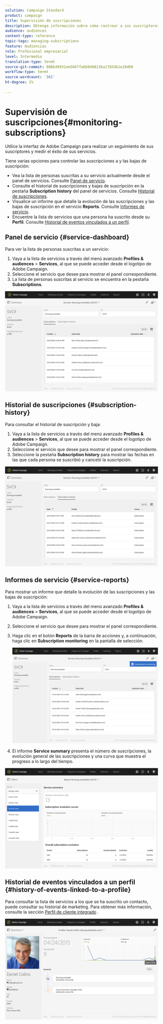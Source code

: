 ```yaml
---
solution: Campaign Standard
product: campaign
title: Supervisión de suscripciones
description: Obtenga información sobre cómo rastrear a sus suscriptores y medir el éxito de sus servicios mediante paneles e informes.
audience: audiences
content-type: reference
topic-tags: managing-subscriptions
feature: Audiencias
role: Profesional empresarial
level: Intermedio
translation-type: tm+mt
source-git-commit: 088b49931ee5047fa6b949813ba17654b1e10d60
workflow-type: tm+mt
source-wordcount: '361'
ht-degree: 1%

---
```



# Supervisión de suscripciones{#monitoring-subscriptions}

Utilice la interfaz de Adobe Campaign para realizar un seguimiento de sus suscriptores y medir el éxito de sus servicios.

Tiene varias opciones para controlar las suscripciones a y las bajas de suscripción:

* Vea la lista de personas suscritas a su servicio actualmente desde el panel de servicios. Consulte [Panel de servicio](#service-dashboard).
* Consulte el historial de suscripciones y bajas de suscripción en la pestaña **Subscription history** del panel de servicios. Consulte [Historial de suscripciones](#subscription-history).
* Visualice un informe que detalle la evolución de las suscripciones y las bajas de suscripción en el servicio **Reports**. Consulte [Informes de servicio](#service-reports).
* Encuentre la lista de servicios que una persona ha suscrito desde su **Perfil**. Consulte [Historial de eventos vinculados a un perfil](#history-of-events-linked-to-a-profile).

## Panel de servicio {#service-dashboard}

Para ver la lista de personas suscritas a un servicio:

1. Vaya a la lista de servicios a través del menú avanzado **Profiles &amp; audiences** > **Services**, al que se puede acceder desde el logotipo de Adobe Campaign.
1. Seleccione el servicio que desee para mostrar el panel correspondiente.
1. La lista de personas suscritas al servicio se encuentra en la pestaña **Subscriptions**.

![](assets/lp_monitoring_subscriptions_1.png)

## Historial de suscripciones {#subscription-history}

Para consultar el historial de suscripción y baja:

1. Vaya a la lista de servicios a través del menú avanzado **Profiles &amp; audiences** > **Services**, al que se puede acceder desde el logotipo de Adobe Campaign.
1. Seleccione el servicio que desee para mostrar el panel correspondiente.
1. Seleccione la pestaña **Subscription history** para mostrar las fechas en las que cada persona se suscribió y canceló la suscripción.

![](assets/lp_monitoring_subscriptions_2.png)

## Informes de servicio {#service-reports}

Para mostrar un informe que detalle la evolución de las suscripciones y las bajas de suscripción:

1. Vaya a la lista de servicios a través del menú avanzado **Profiles &amp; audiences** > **Services**, al que se puede acceder desde el logotipo de Adobe Campaign.
1. Seleccione el servicio que desee para mostrar el panel correspondiente.
1. Haga clic en el botón **Reports** de la barra de acciones y, a continuación, haga clic en **Subscription monitoring** en la pantalla de selección.

   ![](assets/lp_monitoring_subscriptions_3.png)

1. El informe **Service summary** presenta el número de suscripciones, la evolución general de las suscripciones y una curva que muestra el progreso a lo largo del tiempo.

![](assets/lp_monitoring_subscriptions_4.png)

## Historial de eventos vinculados a un perfil {#history-of-events-linked-to-a-profile}

Para consultar la lista de servicios a los que se ha suscrito un contacto, puede consultar su historial de marketing. Para obtener más información, consulte la sección [Perfil de cliente integrado](../../audiences/using/integrated-customer-profile.md) .

![](assets/lp_monitoring_subscriptions_5.png)

